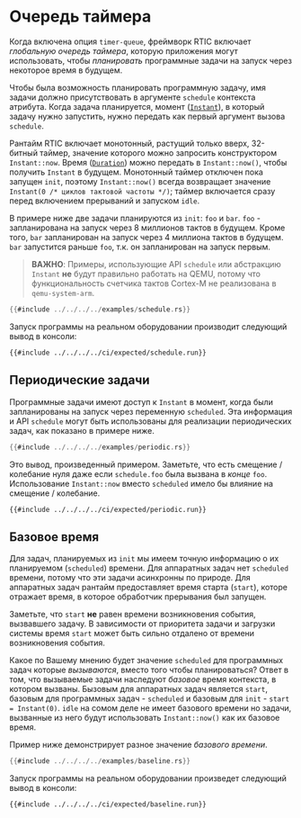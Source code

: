 # Очередь таймера

Когда включена опция `timer-queue`, фреймворк RTIC включает
*глобальную очередь таймера*, которую приложения могут использовать, чтобы
*планировать* программные задачи на запуск через некоторое время в будущем.

Чтобы была возможность планировать программную задачу, имя задачи должно
присутствовать в аргументе `schedule` контекста атрибута. Когда задача
планируется, момент ([`Instant`]), в который задачу нужно запустить, нужно передать
как первый аргумент вызова `schedule`.

[`Instant`]: ../../../api/rtic/struct.Instant.html

Рантайм RTIC включает монотонный, растущий только вверх, 32-битный таймер,
значение которого можно запросить конструктором `Instant::now`. Время ([`Duration`])
можно передать в `Instant::now()`, чтобы получить `Instant` в будущем. Монотонный
таймер отключен пока запущен `init`, поэтому `Instant::now()` всегда возвращает
значение `Instant(0 /* циклов тактовой частоты */)`; таймер включается сразу перед
включением прерываний и запуском `idle`.

[`Duration`]: ../../../api/rtic/struct.Duration.html

В примере ниже две задачи планируются из `init`: `foo` и `bar`. `foo` -
запланирована на запуск через 8 миллионов тактов в будущем. Кроме того, `bar`
запланирован на запуск через 4 миллиона тактов в будущем. `bar` запустится раньше
`foo`, т.к. он запланирован на запуск первым.

> **ВАЖНО**: Примеры, использующие API `schedule` или абстракцию `Instant`
> **не** будут правильно работать на QEMU, потому что функциональность счетчика
> тактов Cortex-M не реализована в `qemu-system-arm`.

``` rust
{{#include ../../../../examples/schedule.rs}}
```

Запуск программы на реальном оборудовании производит следующий вывод в консоли:

``` text
{{#include ../../../../ci/expected/schedule.run}}
```

## Периодические задачи

Программные задачи имеют доступ к `Instant` в момент, когда были запланированы
на запуск через переменную `scheduled`. Эта информация и API `schedule` могут
быть использованы для реализации периодических задач, как показано в примере ниже.

``` rust
{{#include ../../../../examples/periodic.rs}}
```

Это вывод, произведенный примером. Заметьте, что есть смещение / колебание нуля
даже если `schedule.foo` была вызвана в *конце* `foo`. Использование
`Instant::now` вместо `scheduled` имело бы влияние на смещение / колебание.

``` text
{{#include ../../../../ci/expected/periodic.run}}
```

## Базовое время

Для задач, планируемых из `init` мы имеем точную информацию о их планируемом
(`scheduled`) времени. Для аппаратных задач нет `scheduled` времени, потому
что эти задачи асинхронны по природе. Для аппаратных задач рантайм предоставляет
время старта (`start`), которе отражает время, в которое обработчик прерывания
был запущен.

Заметьте, что `start` **не** равен времени возникновения события, вызвавшего
задачу. В зависимости от приоритета задачи и загрузки системы время
`start` может быть сильно отдалено от времени возникновения события.

Какое по Вашему мнению будет значение `scheduled` для программных задач которые
*вызываются*, вместо того чтобы планироваться? Ответ в том, что вызываемые
задачи наследуют *базовое* время контекста, в котором вызваны. Бызовым для
аппаратных задач является `start`, базовым для программных задач - `scheduled`
и базовым для `init` - `start = Instant(0)`. `idle` на сомом деле не имеет
базового времени но задачи, вызванные из него будут использовать `Instant::now()`
как их базовое время.

Пример ниже демонстрирует разное значение *базового времени*.

``` rust
{{#include ../../../../examples/baseline.rs}}
```

Запуск программы на реальном оборудовании произведет следующий вывод в консоли:

``` text
{{#include ../../../../ci/expected/baseline.run}}
```

